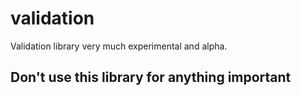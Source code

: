 # validation

Validation library very much experimental and alpha.

## Don't use this library for anything important
